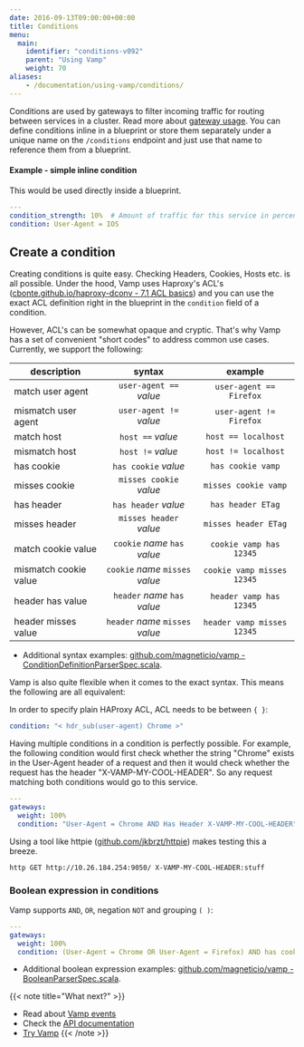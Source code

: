 ```yaml
---
date: 2016-09-13T09:00:00+00:00
title: Conditions
menu:
  main:
    identifier: "conditions-v092"
    parent: "Using Vamp"
    weight: 70
aliases:
    - /documentation/using-vamp/conditions/
---
```


Conditions are used by gateways to filter incoming traffic for routing between services in a cluster.
Read more about [gateway usage](/documentation/using-vamp/v0.9.2/gateways/#gateway-usage). You can define conditions inline in a blueprint or store them separately under a unique name on the `/conditions` endpoint and just use that name to reference them from a blueprint. 

#### Example - simple inline condition

This would be used directly inside a blueprint.

```yaml
---
condition_strength: 10%  # Amount of traffic for this service in percents.
condition: User-Agent = IOS
```

## Create a condition 

Creating conditions is quite easy. Checking Headers, Cookies, Hosts etc. is all possible.
Under the hood, Vamp uses Haproxy's ACL's ([cbonte.github.io/haproxy-dconv - 7.1 ACL basics](http://cbonte.github.io/haproxy-dconv/configuration-1.5.html#7.1)) and you can use the exact ACL definition right in the blueprint in the `condition` field of a condition.

However, ACL's can be somewhat opaque and cryptic. That's why Vamp has a set of convenient "short codes"
to address common use cases. Currently, we support the following:

| description           | syntax                       | example                  |
| ----------------------|:----------------------------:|:------------------------:|
| match user agent      | `user-agent ==` _value_          | `user-agent == Firefox`    |
| mismatch user agent   | `user-agent !=` _value_          | `user-agent != Firefox`    |
| match host            | `host ==` _value_                | `host == localhost`        |
| mismatch host         | `host !=` _value_                | `host != localhost`       |
| has cookie            | `has cookie` _value_             | `has cookie vamp`          |
| misses cookie         | `misses cookie` _value_          | `misses cookie vamp`       |
| has header            | `has header` _value_             | `has header ETag`          |
| misses header         | `misses header` _value_          | `misses header ETag`       |
| match cookie value    | `cookie` _name_ `has` _value_    | `cookie vamp has 12345`    |
| mismatch cookie value | `cookie` _name_ `misses` _value_ | `cookie vamp misses 12345` |
| header has value      | `header` _name_ `has` _value_   | `header vamp has 12345`    |
| header misses value   | `header` _name_ `misses` _value_ | `header vamp misses 12345` |

* Additional syntax examples: [github.com/magneticio/vamp - ConditionDefinitionParserSpec.scala](https://github.com/magneticio/vamp/blob/master/model/src/test/scala/io/vamp/model/parser/ConditionDefinitionParserSpec.scala).

Vamp is also quite flexible when it comes to the exact syntax. This means the following are all equivalent:

In order to specify plain HAProxy ACL, ACL needs to be between `{ }`:

```yaml
condition: "< hdr_sub(user-agent) Chrome >"
```

Having multiple conditions in a condition is perfectly possible. For example, the following condition would first check whether the string "Chrome" exists in the User-Agent header of a
request and then it would check whether the request has the header
"X-VAMP-MY-COOL-HEADER". So any request matching both conditions would go to this service.

```yaml
---
gateways:
  weight: 100%
  condition: "User-Agent = Chrome AND Has Header X-VAMP-MY-COOL-HEADER"
```

Using a tool like httpie ([github.com/jkbrzt/httpie](https://github.com/jakubroztocil/httpie)) makes testing this a breeze.

    http GET http://10.26.184.254:9050/ X-VAMP-MY-COOL-HEADER:stuff

### Boolean expression in conditions

Vamp supports `AND`, `OR`, negation `NOT` and grouping `( )`:

```yaml
---
gateways:
  weight: 100%
  condition: (User-Agent = Chrome OR User-Agent = Firefox) AND has cookie vamp
```

* Additional boolean expression examples: [github.com/magneticio/vamp - BooleanParserSpec.scala](https://github.com/magneticio/vamp/blob/master/model/src/test/scala/io/vamp/model/parser/BooleanParserSpec.scala).



{{< note title="What next?" >}}
* Read about [Vamp events](/documentation/using-vamp/v0.9.2/events/)
* Check the [API documentation](/documentation/api/v0.9.2/api-reference)
* [Try Vamp](/documentation/installation/hello-world)
{{< /note >}}

